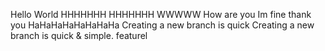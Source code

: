 Hello
World
HHHHHHH
HHHHHHH
WWWWW
How are you
Im fine thank you
HaHaHaHaHaHaHaHa
Creating a new branch is quick
Creating a new branch is quick & simple.
featurel